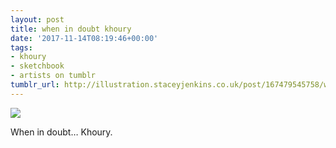 ```yaml
---
layout: post
title: when in doubt khoury
date: '2017-11-14T08:19:46+00:00'
tags:
- khoury
- sketchbook
- artists on tumblr
tumblr_url: http://illustration.staceyjenkins.co.uk/post/167479545758/when-in-doubt-khoury
---
```

 ![](/tumblr_files/tumblr_ozef4yeRQL1v28ub8o1_1280.jpg)  

When in doubt… Khoury.


